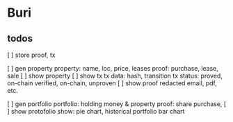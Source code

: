 # Buri


## todos

[ ] store proof, tx

[ ] gen property
property: name, loc, price, leases
proof: purchase, lease, sale
[ ] show property
[ ] show tx
tx data: hash, transition
tx status: proved, on-chain verified, on-chain, unproven
[ ] show proof
redacted email, pdf, etc.

[ ] gen portfolio
portfolio: holding money & property
proof: share purchase, 
[ ] show protofolio
show: pie chart, historical portfolio bar chart
